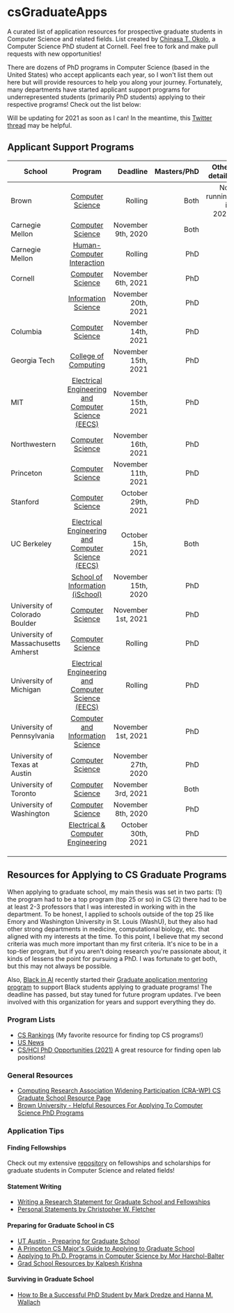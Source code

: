 # csGraduateApps
A curated list of application resources for prospective graduate students in Computer Science and related fields. List created by [Chinasa T. Okolo](http://www.chinasaokolo.com), a Computer Science PhD student at Cornell. Feel free to fork and make pull requests with new opportunities!

There are dozens of PhD programs in Computer Science (based in the United States) who accept applicants each year, so I won't list them out here but will provide resources to help you along your journey. Fortunately, many departments have started applicant support programs for underrepresented students (primarily PhD students) applying to their respective programs! Check out the list below:

Will be updating for 2021 as soon as I can! In the meantime, this [Twitter thread](https://twitter.com/jbhuang0604/status/1446981455683407873?s=20) may be helpful.

## Applicant Support Programs 
| School        | Program       | Deadline     | Masters/PhD  | Other details |
| ------------- |:-------------:| ------------:| ------------:| ------------:|
| Brown | [Computer Science](https://docs.google.com/forms/d/e/1FAIpQLScdG8AjMHfKAYmG8BqRBek6QffvZGUOTl9vgHnlClAUPZuOQw/viewform) | Rolling | Both | Not running in 2021 | 
| Carnegie Mellon | [Computer Science](https://www.cs.cmu.edu/gasp) | November 9th, 2020 | Both |              | 
| Carnegie Mellon | [Human-Computer Interaction](https://docs.google.com/forms/d/e/1FAIpQLSeBMe-7vZ0cyofdJWmXkNMvNxx8J9uJp5FHhe0uK_OEZq0I1A/viewform) | Rolling  | PhD |              | 
| Cornell | [Computer Science](https://forms.gle/8SkBVSB6ntHH46yw6) | November 6th, 2021  | PhD |              |
|         | [Information Science](https://docs.google.com/forms/d/e/1FAIpQLSd4Rrsa7QYKS7V8B283gC0mpqqBALRSnCbIzr3SV9uLZHXqxw/viewform) | November 20th, 2021 | PhD |              |
| Columbia | [Computer Science](https://docs.google.com/forms/d/e/1FAIpQLSd3n1lI0mWuCkPX5wBVgOSx3JKzv12KFD4vn7XySUdcZnq38g/viewform) | November 14th, 2021 | PhD |              |
| Georgia Tech | [College of Computing](https://forms.office.com/pages/responsepage.aspx?id=u5ghSHuuJUuLem1_Mvqgg9xAot3THqRBplHR_fgRBB9UOTRaQ0hWNTVCNjlGTzE2TTIxTlZCTE5YWi4u) | November 15th, 2021 | PhD |              |
| MIT | [Electrical Engineering and Computer Science (EECS)](https://www.thrive-eecs.mit.edu/gaap) | November 15th, 2021 | PhD |              |
| Northwestern | [Computer Science](https://docs.google.com/forms/d/e/1FAIpQLScb1gexOTGCijOyujF5RJDBU7KXdYaYA8Dii2wXV2bv-TkjhQ/viewform) | November 16th, 2021 | PhD |              |
| Princeton | [Computer Science](https://docs.google.com/forms/d/e/1FAIpQLSfKre2DhYTb65Ma21y4xPWxThX9YFClTz9YTSY_885WCLw0dA/viewform) | November 11th, 2021 | PhD |              |
| Stanford | [Computer Science](https://docs.google.com/forms/d/e/1FAIpQLSfypKctOR5SIqm13jxmdLprqC9GUsEi-2ETWQtOKj-xkptveg) | October 29th, 2021 | PhD |              |
| UC Berkeley | [Electrical Engineering and Computer Science (EECS)](https://sites.google.com/berkeley.edu/eaaa/home) | October 15h, 2021 | Both |               |
|  | [School of Information (iSchool)](https://docs.google.com/forms/d/e/1FAIpQLSeGHXypnrBYIkJL2jsSbAHFqoEDUnZFlqQqqVCLafTL2w_8tw/closedform) | November 15th, 2020 | PhD |              | 
| University of Colorado Boulder | [Computer Science](https://www.colorado.edu/cs/admissions/graduate-admissions/how-apply) | November 1st, 2021 | PhD |              |
| University of Massachusetts Amherst | [Computer Science](https://www.cics.umass.edu/admissions/application-instructions) | Rolling | PhD |              |
| University of Michigan | [Electrical Engineering and Computer Science (EECS)](https://docs.google.com/forms/d/e/1FAIpQLSfgppaIsr1eMjVtqLuX1lFpmoYTAIBOsDj8reDfgEs8OPCrlg/viewform) | Rolling | PhD |              |
| University of Pennsylvania | [Computer and Information Science](https://docs.google.com/forms/d/1ds010dwWkV6ZFwUhhrB1-NWFZfHAOFV7ZcytIZ6JDew) | November 1st, 2021 | PhD |              |
| University of Texas at Austin | [Computer Science](https://www.cs.utexas.edu/graduate-program/prospective-students/applicationmentorship) | November 27th, 2020 | PhD |              |
| University of Toronto | [Computer Science](https://sites.google.com/view/torontogaap) | November 3rd, 2021 | Both |              |
| University of Washington | [Computer Science](https://www.ece.uw.edu/academics/grad/graduate-info-sessions/) | November 8th, 2020 | PhD |              |
|         | [Electrical & Computer Engineering](https://docs.google.com/forms/d/e/1FAIpQLSd4Rrsa7QYKS7V8B283gC0mpqqBALRSnCbIzr3SV9uLZHXqxw/viewform) | October 30th, 2021 | PhD |              |
|               |               |              |              |              |
|               |               |              |              |              |
|               |               |              |              |              |




## Resources for Applying to CS Graduate Programs
When applying to graduate school, my main thesis was set in two parts: (1) the program had to be a top program (top 25 or so) in CS (2) there had to be at least 2-3 professors that I was interested in working with in the department. To be honest, I applied to schools outside of the top 25 like Emory and Washington University in St. Louis (WashU), but they also had other strong departments in medicine, computational biology, etc. that aligned with my interests at the time. To this point, I believe that my second criteria was much more important than my first criteria. It's nice to be in a top-tier program, but if you aren't doing research you're passionate about, it kinds of lessens the point for pursuing a PhD. I was fortunate to get both, but this may not always be possible.

Also, [Black in AI](https://blackinai2020.vercel.app/) recently started their [Graduate application mentoring program](https://blackinai.github.io/post/academic_programs/) to support Black students applying to graduate programs! The deadline has passed, but stay tuned for future program updates. I've been involved with this organization for years and support everything they do.

### Program Lists
* [CS Rankings](http://csrankings.org/#/index?all) (My favorite resource for finding top CS programs!)
* [US News](https://www.usnews.com/best-graduate-schools/top-science-schools/computer-science-rankings) 
* [CS/HCI PhD Opportunities (2021)](http://www.andrewkuz.net/hci-opportunities-2021.html) A great resource for finding open lab positions!

### General Resources 
* [Computing Research Association Widening Participation (CRA-WP) CS Graduate School Resource Page](https://cra.org/cra-wp/resourcelibrary/?fwp_audience=undergrad-students&fwp_goal=graduate-school) 
* [Brown University - Helpful Resources For Applying To Computer Science PhD Programs](https://cs.brown.edu/degrees/doctoral/applications/helpful-resources-applying-computer-science-phd-programs/)

### Application Tips

#### Finding Fellowships
Check out my extensive [repository](https://github.com/chinasaokolo/csGraduateFellowships) on fellowships and scholarships for graduate students in Computer Science and related fields!

#### Statement Writing
* [Writing a Research Statement for Graduate School and Fellowships](https://h2r.cs.brown.edu/writing-a-research-statement-for-graduate-school-and-fellowships/)
* [Personal Statements by Christopher W. Fletcher](http://cwfletcher.net/Pages/SoP.php)

#### Preparing for Graduate School in CS
* [UT Austin - Preparing for Graduate School](https://www.cs.utexas.edu/undergraduate-program/academics/advising/preparing-graduate-school)
* [A Princeton CS Major's Guide to Applying to Graduate School](https://www.cs.princeton.edu/academics/ugradpgm/gsg)
* [Applying to Ph.D. Programs in Computer Science by Mor Harchol-Balter](https://www.cs.cmu.edu/~harchol/gradschooltalk.pdf)
* [Grad School Resources by Kalpesh Krishna](https://martiansideofthemoon.github.io/2018/05/29/grad-resources.html)

#### Surviving in Graduate School
* [How to Be a Successful PhD Student by Mark Dredze and Hanna M. Wallach](http://www.cs.jhu.edu/~mdredze/publications/HowtoBeaSuccessfulPhDStudent.pdf)


